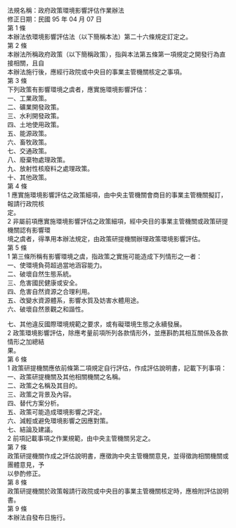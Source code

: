 法規名稱：政府政策環境影響評估作業辦法  
修正日期：民國 95 年 04 月 07 日  
第 1 條  
本辦法依環境影響評估法（以下簡稱本法）第二十六條規定訂定之。  
第 2 條  
本辦法所稱政府政策（以下簡稱政策），指與本法第五條第一項規定之開發行為直接相關，且自  
本辦法施行後，應經行政院或中央目的事業主管機關核定之事項。  
第 3 條  
下列政策有影響環境之虞者，應實施環境影響評估：  
一、工業政策。  
二、礦業開發政策。  
三、水利開發政策。  
四、土地使用政策。  
五、能源政策。  
六、畜牧政策。  
七、交通政策。  
八、廢棄物處理政策。  
九、放射性核廢料之處理政策。  
十、其他政策。  
第 4 條  
1 應實施環境影響評估之政策細項，由中央主管機關會商目的事業主管機關擬訂，報請行政院核  
定。  
2 非屬前項應實施環境影響評估之政策細項，經中央目的事業主管機關或政策研提機關認有影響環  
境之虞者，得準用本辦法規定，由政策研提機關辦理政策環境影響評估。  
第 5 條  
1 第三條所稱有影響環境之虞，指政策之實施可能造成下列情形之一者：  
一、使環境負荷超過當地涵容能力。  
二、破壞自然生態系統。  
三、危害國民健康或安全。  
四、危害自然資源之合理利用。  
五、改變水資源體系，影響水質及妨害水體用途。  
六、破壞自然景觀之和諧性。  


七、其他違反國際環境規範之要求，或有礙環境生態之永續發展。  
2 政策環境影響評估，除應考量前項所列各款情形外，並應斟酌其相互關係及各款情形之加總結  
果。  
第 6 條  
1 政策研提機關應依前條第二項規定自行評估，作成評估說明書，記載下列事項：  
一、政策研提機關及其他相關機關之名稱。  
二、政策之名稱及其目的。  
三、政策之背景及內容。  
四、替代方案分析。  
五、政策可能造成環境影響之評定。  
六、減輕或避免環境影響之因應對策。  
七、結論及建議。  
2 前項記載事項之作業規範，由中央主管機關另定之。  
第 7 條  
政策研提機關作成之評估說明書，應徵詢中央主管機關意見，並得徵詢相關機關或團體意見，予  
以參酌修正。  
第 8 條  
政策研提機關於政策報請行政院或中央目的事業主管機關核定時，應檢附評估說明書。  
第 9 條  
本辦法自發布日施行。  


